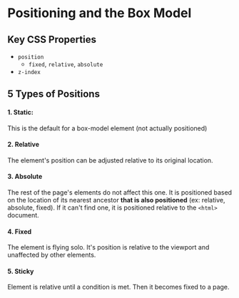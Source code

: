 # Positioning and the Box Model
## Key CSS Properties 
* `position`
    * `fixed`, `relative`, `absolute`
* `z-index`



## 5 Types of Positions
#### 1. Static:
This is the default for a box-model element (not actually positioned)
#### 2. Relative
The element's position can be adjusted relative to its original location.
#### 3. Absolute
The rest of the page's elements do not affect this one. It is positioned based on the location of its nearest ancestor **that is also positioned** (ex: relative, absolute, fixed). If it can't find one, it is positioned relative to the `<html>` document.
#### 4. Fixed
The element is flying solo. It's position is relative to the viewport and unaffected by other elements.
#### 5. Sticky
Element is relative until a condition is met. Then it becomes fixed to a page.